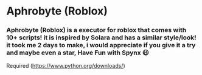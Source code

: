 # Aphrobyte (Roblox)
### Aphrobyte (Roblox) is a executor for roblox that comes with 10+ scripts! it is inspired by Solara and has a similar style/look! it took me 2 days to make, i would appreciate if you give it a try and maybe even a star, Have Fun with Spynx 😃
Required (https://www.python.org/downloads/)
